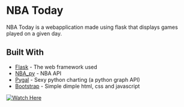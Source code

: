 # NBA Today

NBA Today is a webapplication made using flask that displays games played on a given day.

## Built With

* [Flask](http://flask.pocoo.org/) - The web framework used
* [NBA_py](https://github.com/seemethere/nba_py) - NBA API
* [Pygal](http://pygal.org/en/stable/index.html) - Sexy python charting (a python graph API)
* [Bootstrap](https://getbootstrap.com/) - Simple dimple html, css and javascript

[![Watch Here](https://img.youtube.com/vi/LAAnXt6Tz-w/1.jpg)](https://www.youtube.com/watch?v=LAAnXt6Tz-w)
